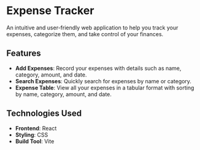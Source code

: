 # Expense Tracker

An intuitive and user-friendly web application to help you track your expenses, categorize them, and take control of your finances.

## Features

- **Add Expenses**: Record your expenses with details such as name, category, amount, and date.
- **Search Expenses**: Quickly search for expenses by name or category.
- **Expense Table**: View all your expenses in a tabular format with sorting by name, category, amount, and date.

## Technologies Used

- **Frontend**: React
- **Styling**: CSS
- **Build Tool**: Vite

